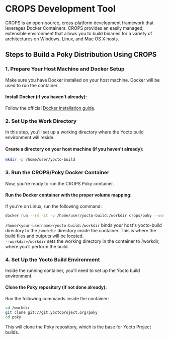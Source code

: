 # CROPS Development Tool

CROPS is an open-source, cross-platform development framework that leverages Docker Containers. CROPS provides an easily managed, extensible environment that allows you to build binaries for a variety of architectures on Windows, Linux, and Mac OS X hosts.

## Steps to Build a Poky Distribution Using CROPS

### 1. Prepare Your Host Machine and Docker Setup

Make sure you have Docker installed on your host machine. Docker will be used to run the container.

#### Install Docker (if you haven't already):

Follow the official [Docker installation guide](https://docs.docker.com/get-docker/).

### 2. Set Up the Work Directory

In this step, you'll set up a working directory where the Yocto build environment will reside.

#### Create a directory on your host machine (if you haven't already):

```bash
mkdir -p /home/user/yocto-build
```

### 3. Run the CROPS/Poky Docker Container

Now, you're ready to run the CROPS Poky container.

#### Run the Docker container with the proper volume mapping:

If you're on Linux, run the following command:

```bash
docker run --rm -it -v /home/user/yocto-build:/workdir crops/poky --workdir=/workdir
```

`/home/<your-username>/yocto-build:/workdir` binds your host's yocto-build directory to the `/workdir` directory inside the container.
This is where the build files and outputs will be located.   
`--workdir=/workdir` sets the working directory in the container to /workdir, where you’ll perform the build.  

### 4. Set Up the Yocto Build Environment

Inside the running container, you’ll need to set up the Yocto build environment.

#### Clone the Poky repository (if not done already):

Run the following commands inside the container:

```bash
cd /workdir
git clone git://git.yoctoproject.org/poky
cd poky
```
This will clone the Poky repository, which is the base for Yocto Project builds.
